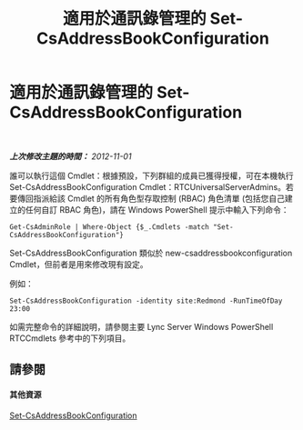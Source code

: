 ﻿---
title: 適用於通訊錄管理的 Set-CsAddressBookConfiguration
TOCTitle: 適用於通訊錄管理的 Set-CsAddressBookConfiguration
ms:assetid: 3a64ceb1-9f79-4f3b-bf33-eaf346dbd60d
ms:mtpsurl: https://technet.microsoft.com/zh-tw/library/Gg429700(v=OCS.15)
ms:contentKeyID: 49290634
ms.date: 08/10/2015
mtps_version: v=OCS.15
ms.translationtype: HT
---

# 適用於通訊錄管理的 Set-CsAddressBookConfiguration

 

_**上次修改主題的時間：** 2012-11-01_

誰可以執行這個 Cmdlet：根據預設，下列群組的成員已獲得授權，可在本機執行 Set-CsAddressBookConfiguration Cmdlet：RTCUniversalServerAdmins。若要傳回指派給該 Cmdlet 的所有角色型存取控制 (RBAC) 角色清單 (包括您自己建立的任何自訂 RBAC 角色)，請在 Windows PowerShell 提示中輸入下列命令：

    Get-CsAdminRole | Where-Object {$_.Cmdlets -match "Set-CsAddressBookConfiguration"}

Set-CsAddressBookConfiguration 類似於 new-csaddressbookconfiguration Cmdlet，但前者是用來修改現有設定。

例如：

    Set-CsAddressBookConfiguration -identity site:Redmond -RunTimeOfDay 23:00

如需完整命令的詳細說明，請參閱主要 Lync Server Windows PowerShell RTCCmdlets 參考中的下列項目。

## 請參閱

#### 其他資源

[Set-CsAddressBookConfiguration](https://docs.microsoft.com/en-us/powershell/module/skype/Set-CsAddressBookConfiguration)

